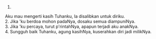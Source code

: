 1.
Aku mau mengerti kasih Tuhanku,
Ia disalibkan untuk diriku.
<br>
2.
Jika 'ku berdoa mohon padaNya,
dosaku semua diampuniNya.
<br>
3.
Jika 'ku percaya, turut p'rintahNya,
apapun terjadi aku anakNya.
<br>
4.
Sungguh baik Tuhanku, agung kasihNya,
kuserahkan diri jadi milikNya.